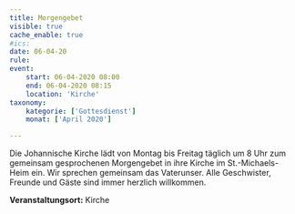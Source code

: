 ```yaml
---
title: Morgengebet
visible: true
cache_enable: true
#ics: 
date: 06-04-20
rule: 
event:
	start: 06-04-2020 08:00
	end: 06-04-2020 08:15
	location: 'Kirche'
taxonomy:
	kategorie: ['Gottesdienst']
	monat: ['April 2020']

---
```

Die Johannische Kirche lädt von Montag bis Freitag täglich um 8 Uhr zum gemeinsam gesprochenen Morgengebet in ihre Kirche im St.-Michaels-Heim ein. Wir sprechen gemeinsam das Vaterunser. Alle Geschwister, Freunde und Gäste sind immer herzlich willkommen.



**Veranstaltungsort:** Kirche

